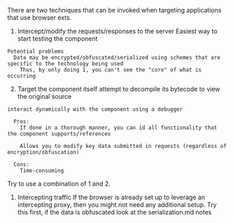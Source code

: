 There are two techniques that can be invoked when targeting applications that use browser exts.
  1) Intercept/modify the requests/responses to the server
    Easiest way to start testing the component

    Potential problems
      Data may be encrypted/obfuscated/serialized using schemes that are specific to the technology being used
        Thus, by only doing 1, you can't see the "core" of what is occurring

  2) Target the component itself
    attempt to decompile its bytecode to view the original source

    interact dynamically with the component using a debugger
      
      Pros:
        If done in a thorough manner, you can id all functionality that the component supports/references

        Allows you to modify key data submitted in requests (regardless of encryption/obfuscation)

      Cons:
        Time-consuming

  Try to use a combination of 1 and 2.


  1) Intercepting traffic
    If the browser is already set up to leverage an intercepting proxy, then you might not need any additional setup.
      Try this first, if the data is obfuscated look at the serialization.md notes

